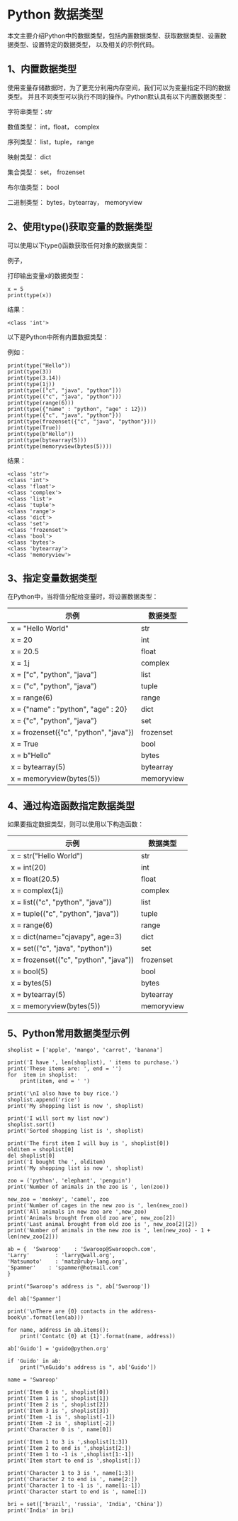 # Python 数据类型

本文主要介绍Python中的数据类型，包括内置数据类型、获取数据类型、设置数据类型、设置特定的数据类型，
以及相关的示例代码。

## 1、内置数据类型
使用变量存储数据时，为了更充分利用内存空间，我们可以为变量指定不同的数据类型。
并且不同类型可以执行不同的操作。Python默认具有以下内置数据类型：

字符串类型：str

数值类型： int，float， complex

序列类型： list，tuple， range

映射类型： dict

集合类型： set， frozenset

布尔值类型： bool

二进制类型： bytes，bytearray， memoryview

## 2、使用type()获取变量的数据类型
可以使用以下type()函数获取任何对象的数据类型：

例子，

打印输出变量x的数据类型：
```text
x = 5
print(type(x))
```
结果：
```text
<class 'int'>
```

以下是Python中所有内置数据类型：

例如：
```text
print(type("Hello"))
print(type(3))
print(type(3.14))
print(type(1j))
print(type(["c", "java", "python"]))
print(type(("c", "java", "python")))
print(type(range(6)))
print(type({"name" : "python", "age" : 12}))
print(type({"c", "java", "python"}))
print(type(frozenset({"c", "java", "python"})))
print(type(True))
print(type(b"Hello"))
print(type(bytearray(5)))
print(type(memoryview(bytes(5))))
```
结果：
```text
<class 'str'>
<class 'int'>
<class 'float'>
<class 'complex'>
<class 'list'>
<class 'tuple'>
<class 'range'>
<class 'dict'>
<class 'set'>
<class 'frozenset'>
<class 'bool'>
<class 'bytes'>
<class 'bytearray'>
<class 'memoryview'>
```

## 3、指定变量数据类型
在Python中，当将值分配给变量时，将设置数据类型：

| 示例                                     | 数据类型       |
|----------------------------------------|------------|
| x = "Hello World"                      | str        |
| x = 20                                 | int        |
| x = 20.5                               | float      |
| x = 1j                                 | complex    |
| x = ["c", "python", "java"]            | list       |
| x = ("c", "python", "java")            | tuple      |
| x = range(6)                           | range      |
| x = {"name" : "python", "age" : 20}    | dict       |
| x = {"c", "python", "java"}            | set        |
| x = frozenset({"c", "python", "java"}) | frozenset  |
| x = True                               | bool       |
| x = b"Hello"                           | bytes      |
| x = bytearray(5)                       | bytearray  |
| x = memoryview(bytes(5))               | memoryview |

## 4、通过构造函数指定数据类型
如果要指定数据类型，则可以使用以下构造函数：

| 示例                                     | 数据类型       |
|----------------------------------------|------------|
| x = str("Hello World")                 | str        |
| x = int(20)                            | int        |
| x = float(20.5)                        | float      |
| x = complex(1j)                        | complex    |
| x = list(("c", "python", "java"))      | list       |
| x = tuple(("c", "python", "java"))     | tuple      |
| x = range(6)                           | range      |
| x = dict(name="cjavapy", age=3)        | dict       |
| x = set(("c", "java", "python"))       | set        |
| x = frozenset(("c", "python", "java")) | frozenset  |
| x = bool(5)                            | bool       |
| x = bytes(5)                           | bytes      |
| x = bytearray(5)                       | bytearray  |
| x = memoryview(bytes(5))               | memoryview |

## 5、Python常用数据类型示例
```text
shoplist = ['apple', 'mango', 'carrot', 'banana']

print('I have ', len(shoplist), ' items to purchase.')
print('These items are: ', end = '')
for  item in shoplist:
    print(item, end = ' ')

print('\nI also have to buy rice.')
shoplist.append('rice')
print('My shopping list is now ', shoplist)

print('I will sort my list now')
shoplist.sort()
print('Sorted shopping list is ', shoplist)

print('The first item I will buy is ', shoplist[0])
olditem = shoplist[0]
del shoplist[0]
print('I bought the ', olditem)
print('My shopping list is now ', shoplist)

zoo = ('python', 'elephant', 'penguin')
print('Number of animals in the zoo is ', len(zoo))

new_zoo = 'monkey', 'camel', zoo
print('Number of cages in the new zoo is ', len(new_zoo))
print('All animals in new zoo are ',new_zoo)
print('Animals brought from old zoo are', new_zoo[2])
print('Last animal brought from old zoo is ', new_zoo[2][2])
print('Number of animals in the new zoo is ', len(new_zoo) - 1 + len(new_zoo[2]))

ab = {  'Swaroop'    : 'Swaroop@Swaroopch.com',
'Larry'        : 'larry@wall.org',
'Matsumoto'    : 'matz@ruby-lang.org',
'Spammer'    : 'spammer@hotmail.com'
}

print("Swaroop's address is ", ab['Swaroop'])

del ab['Spammer']

print('\nThere are {0} contacts in the address-book\n'.format(len(ab)))

for name, address in ab.items():
    print('Contatc {0} at {1}'.format(name, address))

ab['Guido'] = 'guido@python.org'

if 'Guido' in ab:
    print("\nGuido's address is ", ab['Guido'])

name = 'Swaroop'

print('Item 0 is ', shoplist[0])
print('Item 1 is ', shoplist[1])
print('Item 2 is ', shoplist[2])
print('Item 3 is ', shoplist[3])
print('Item -1 is ', shoplist[-1])
print('Item -2 is ', shoplist[-2])
print('Character 0 is ', name[0])

print('Item 1 to 3 is ',shoplist[1:3])
print('Item 2 to end is ',shoplist[2:])
print('Item 1 to -1 is ',shoplist[1:-1])
print('Item start to end is ',shoplist[:])

print('Character 1 to 3 is ', name[1:3])
print('Character 2 to end is ', name[2:])
print('Character 1 to -1 is ', name[1:-1])
print('Character start to end is ', name[:])

bri = set(['brazil', 'russia', 'India', 'China'])
print('India' in bri)
```